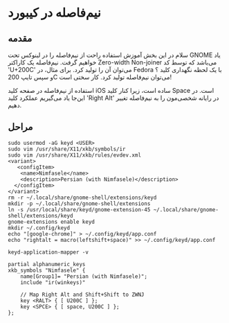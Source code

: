 # نیم‌فاصله در کیبورد
## مقدمه
سلام‌ در این بخش آموزش استفاده راحت از نیم‌فاصله را در لینوکس تحت GNOME یاد خواهیم گرفت. نیم‌فاصله یک کاراکتر Zero-width Non-joiner می‌باشد که توسط کد 'U+200C' می‌توان آن را تولید کرد. برای مثال، در Fedora با یک لحظه نگهداری کلید ؟ و سپس تایپ 
 200C می‌توان نیم‌فاصله تولید کرد. کار سختی است!

استفاده از نیم‌فاصله در صفحه کلید iOS ساده است، زیرا کنار کلید Space است. در این‌جا یاد می‌گیریم عملکرد کلید 'Right Alt' در رایانه شخصی‌مون را به نیم‌فاصله تغییر دهیم.

## مراحل
```
sudo usermod -aG keyd <USER>
sudo vim /usr/share/X11/xkb/symbols/ir
sudo vim /usr/share/X11/xkb/rules/evdev.xml
<variant>
   <configItem>
    <name>Nimfasele</name>
    <description>Persian (with Nimfasele)</description>
  </configItem>
</variant>
rm -r ~/.local/share/gnome-shell/extensions/keyd
mkdir -p ~/.local/share/gnome-shell/extensions
ln -s /usr/local/share/keyd/gnome-extension-45 ~/.local/share/gnome-shell/extensions/keyd
gnome-extensions enable keyd
mkdir ~/.config/keyd
echo "[google-chrome]" > ~/.config/keyd/app.conf
echo "rightalt = macro(leftshift+space)" >> ~/.config/keyd/app.conf

keyd-application-mapper -v

partial alphanumeric_keys
xkb_symbols "Nimfasele" {
    name[Group1]= "Persian (with Nimfasele)";
    include "ir(winkeys)"

    // Map Right Alt and Shift+Shift to ZWNJ
    key <RALT> { [ U200C ] };
    key <SPCE> { [ space, U200C ] };
};
```
